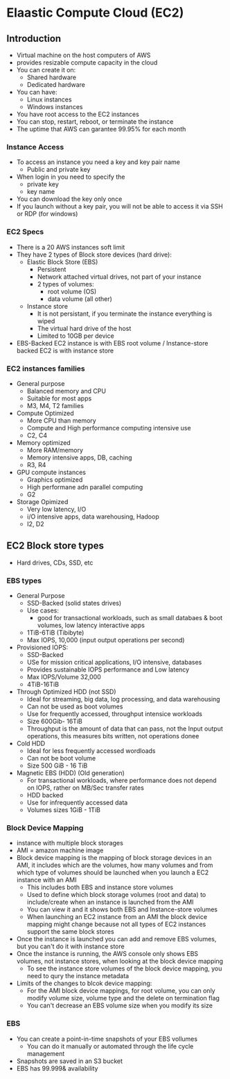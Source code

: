 # Elaastic Compute Cloud (EC2)

## Introduction

- Virtual machine on the host computers of AWS
- provides resizable compute capacity in the cloud
- You can create it on:
  - Shared hardware
  - Dedicated hardware
- You can have:
  - Linux instances
  - Windows instances
- You have root access to the EC2 instances
- You can stop, restart, reboot, or terminate the instance
- The uptime that AWS can garantee 99.95% for each month

### Instance Access

- To access an instance you need a key and key pair name
  - Public and private key
- When login in you need to specify the
  - private key
  - key name
- You can download the key only once
- If you launch without a key pair, you will not be able to access it via SSH or RDP (for windows)
  
### EC2 Specs
- There is a 20 AWS instances soft limit
- They have 2 types of Block store devices (hard drive):
  - Elastic Block Store (EBS)  
    - Persistent
    - Network attached virtual drives, not part of your instance
    - 2 types of volumes:
      - root volume (OS)
      - data volume (all other)
  - Instance store
    - It is not persistant, if you terminate the instance everything is wiped
    - The virtual hard drive of the host
    - Limited to 10GB per device
- EBS-Backed EC2 instance is with EBS root volume / Instance-store backed EC2 is with instance store

### EC2 instances families

- General purpose
  - Balanced memory and CPU
  - Suitable for most apps
  - M3, M4, T2 families
- Compute Optimized
  - More CPU than memory
  - Compute and High performance computing intensive use
  - C2, C4
- Memory optimized
  - More RAM/memory
  - Memory intensive apps, DB, caching
  - R3, R4
- GPU compute instances
  - Graphics optimized
  - High performane adn parallel computing
  - G2
- Storage Opimized
  - Very low latency, I/O
  - i/O intensive apps, data warehousing, Hadoop
  - I2, D2

## EC2 Block store types

- Hard drives, CDs, SSD, etc

### EBS types

- General Purpose
  - SSD-Backed (solid states drives)
  - Use cases:
    - good for transactional workloads, such as small databaes & boot volumes, low latency interactive apps
  - 1TiB-6TiB (Tibibyte)
  - Max IOPS, 10,000 (input output operations per second)
- Provisioned IOPS:
  - SSD-Backed
  - USe for mission critical applications, I/O intensive, databases
  - Provides sustainable IOPS performance and Low latency
  - Max IOPS/Volume 32,000
  - 4TiB-16TiB
- Through Optimized HDD (not SSD)
  - Ideal for streaming, big data, log processing, and data warehousing
  - Can not be used as boot volumes
  - Use for frequently accessed, throughput intensice workloads
  - Size 600Gib- 16TiB
  - Throughput is the amount of data that can pass, not the Input output operations, this measures bits written, not operations donee
- Cold HDD
  - Ideal for less frequently accessed wordloads
  - Can not be boot volume
  - Size 500 GiB - 16 TiB
- Magnetic EBS (HDD) (Old generation)
  - For transactional workloads, where performance does not depend on IOPS, rather on MB/Sec transfer rates
  - HDD backed
  - Use for infrequently accessed data
  - Volumes sizes 1GiB - 1TiB

### Block Device Mapping

- instance with multiple block storages
- AMI = amazon machine image
- Block device mapping is the mapping of block storage devices in an AMI, it includes which are the volumes, how many volumes and from which type of volumes should be launched when you launch a EC2 instance with an AMI
  - This includes both EBS and instance store volumes
  - Used to define which block storage volumes (root and data) to include/create when an instance is launched from the AMI
  - You can view it and it shows both EBS and Instance-store volumes
  - When launching an EC2 instance from an AMI the block device mapping might change because not all types of EC2 instances support the same block stores
- Once the instance is launched you can add and remove EBS volumes, but you can't do it with instance store
- Once the instance is running, the AWS console only shows EBS volumes, not instance stores, when looking at the block device mapping
  - To see the instance store volumes of the block device mapping, you need to qury the instance metadata
- Limits of the changes to blcok device mapping:
  - For the AMI block device mappings, for root volume, you can only modify volume size, volume type and the delete on termination flag
  - You can't decrease an EBS volume size when you modify its size
### EBS

- You can create a point-in-time snapshots of your EBS vollumes
  - You can do it manually or automated through the life cycle management
- Snapshots are saved in an S3 bucket
- EBS has 99.999& availability

